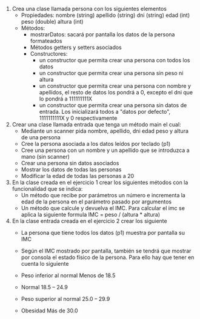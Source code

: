 1. Crea una clase llamada persona con los siguientes elementos
	- Propiedades: nombre (string) apellido (string) dni (string) edad (int) peso (double) altura (int)
	- Métodos: 
		- mostrarDatos: sacará por pantalla los datos de la persona formateados
		- Métodos getters y setters asociados
		- Constructores:
			- un constructor que permita crear una persona con todos los datos
			- un constructor que permita crear una persona sin peso ni altura
			- un constructor que permita crear una persona con nombre y apellidos, el resto de datos los pondrá a 0, excepto el dni que lo pondrá a 111111111X
			- un constructor que permita crear una persona sin datos de entrada. Los inicializará todos a "datos por defecto", 1111111111X y 0 respectivamente
12. Crear una clase llamada entrada que tenga un método main el cual:
	- Mediante un scanner pida nombre, apellido, dni edad peso y altura de una persona
	- Cree la persona asociada a los datos leídos por teclado (p1)
	- Cree una persona con un nombre y un apellido que se introduzca a mano (sin scanner)
	- Crear una persona sin datos asociados
	- Mostrar los datos de todas las personas
	- Modificar la edad de todas las personas a 20
19. En la clase creada en el ejercicio 1 crear los siguientes métodos con la funcionalidad que se indica:
	- Un método que recibe por parámetros un número e incrementa la edad de la persona en el parámetro pasado por argumentos
	- Un método que calcule y devuelva el IMC. Para calcular el imc se aplica la siguiente formula IMC = peso / (altura * altura)
22. En la clase entrada creada en el ejercicio 2 crear los siguiente
	- La persona que tiene todos los datos (p1) muestra por pantalla su IMC
	- Según el IMC mostrado por pantalla, también se tendrá que mostrar por consola el estado físico de la persona. Para ello hay que tener en cuenta lo siguiente

	- Peso inferior al normal	Menos de 18.5
	- Normal	18.5 – 24.9
	- Peso superior al normal	25.0 – 29.9
	- Obesidad	Más de 30.0
